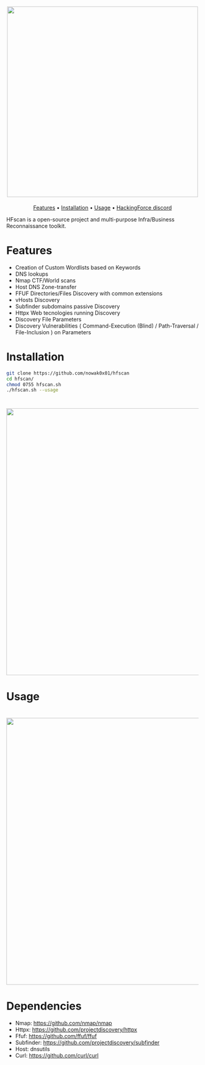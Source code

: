 <h1 align="center">
  <img src="https://user-images.githubusercontent.com/96009982/146700117-c0fae622-091b-427e-bde0-81c4efd15ac6.png" width="500px"></a>
  <br>
</h1>

<p align="center">
  <a href="#features">Features</a> •
  <a href="#installation">Installation</a> •
  <a href="#usage">Usage</a> •
  <a href="https://discord.gg/PePM2NR5zS">HackingForce discord</a>
</p>

HFscan is a open-source project and multi-purpose Infra/Business Reconnaissance toolkit.

# Features

- Creation of Custom Wordlists based on Keywords
- DNS lookups
- Nmap CTF/World scans
- Host DNS Zone-transfer
- FFUF Directories/Files Discovery with common extensions
- vHosts Discovery
- Subfinder subdomains passive Discovery
- Httpx Web tecnologies running Discovery
- Discovery File Parameters
- Discovery Vulnerabilities ( Command-Execution (Blind) / Path-Traversal / File-Inclusion ) on Parameters


# Installation

```sh
git clone https://github.com/nowak0x01/hfscan
cd hfscan/
chmod 0755 hfscan.sh
./hfscan.sh --usage
```

<h1>
  <img src="https://user-images.githubusercontent.com/96009982/147999333-4d858b7c-f2f3-41ba-8a53-e85fae80b863.png" width="700px"></a>
  <br>
</h1>



# Usage

<h1>
  <img src="https://user-images.githubusercontent.com/96009982/147999980-4eac1b44-85d3-4474-95c2-09fa21d23306.png" width="700px"></a>
  <br>
</h1>

# Dependencies

- Nmap: https://github.com/nmap/nmap
- Httpx: https://github.com/projectdiscovery/httpx
- Ffuf: https://github.com/ffuf/ffuf
- Subfinder: https://github.com/projectdiscovery/subfinder
- Host: dnsutils
- Curl: https://github.com/curl/curl
